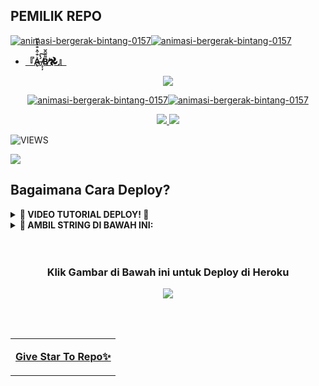 ## PEMILIK REPO
<a href="https://www.gambaranimasi.org/cat-bintang-280.htm"><img src="https://www.gambaranimasi.org/data/media/280/animasi-bergerak-bintang-0157.gif" border="0" alt="animasi-bergerak-bintang-0157" /></a><a href="https://www.gambaranimasi.org/cat-bintang-280.htm"><img src="https://www.gambaranimasi.org/data/media/280/animasi-bergerak-bintang-0157.gif" border="0" alt="animasi-bergerak-bintang-0157" /></a>

* **[『A̶̢͛̐͒͛̐̒̐̌ ̸̝͎̦́̔͠Β̸͌͂̑̆𖣘』](https://t.me/yangmutebabi)** 
<p align="center"><a href="https://t.me/yangmutebabi"><img src="https://telegra.ph/file/1cdbbd432ccb206eb4c9b.jpg"</a></p>
<p align="center"><a href="https://www.gambaranimasi.org/cat-bintang-280.htm"><img src="https://www.gambaranimasi.org/data/media/280/animasi-bergerak-bintang-0157.gif" border="0" alt="animasi-bergerak-bintang-0157" /></><a href="https://www.gambaranimasi.org/cat-bintang-280.htm"><img src="https://www.gambaranimasi.org/data/media/280/animasi-bergerak-bintang-0157.gif" border="0" alt="animasi-bergerak-bintang-0157" /></a></p>
 
<p align="center">
 <a href="https://github.com/candragus/CokUBot/fork">
    <img src="https://img.shields.io/github/forks/candragus/CokUBot?label=Fork&style=social">
 </a>
  <a href="https://github.com/candragus/CokUBot">
    <img src="https://img.shields.io/github/stars/candragus/CokUBot?style=social">
  </a>
</p>  


![VIEWS](https://komarev.com/ghpvc/?username=ramadhani892)

<a href="https://t.me/yangmutebabi"><img src="https://img.shields.io/badge/KODE%20PENILAIAN-A+-blue.svg?style=for-the-badge&logo=Factor."></a>


    
## Bagaimana Cara Deploy?

<details>
    <summary><b>🔧 VIDEO TUTORIAL DEPLOY! 🔧</summary></b>
<br>

[<img src="https://media.giphy.com/media/XD4BoRtenzE1eTIHzZ/giphy.gif">](https://t.me/yangmutebabi)
</details>

<details>
<summary><b>🔗 AMBIL STRING DI BAWAH INI:</summary></b>
<br>

[![RAM-UBOT-STRING](https://replit.com/badge/github/@ramadhani892/RAM-UBOT)](https://replit.com/@zulfhanmt/stringen#main.py)

</details>
<br>
<br>
<h3 align="center">Klik Gambar di Bawah ini untuk Deploy di Heroku</h3>
<p align="center"><a href="https://heroku.com/deploy?template=https://github.com/candragus/CokUBot"><img src="https://telegra.ph/file/1cdbbd432ccb206eb4c9b.jpg" target="_blank"</a></p>

<br>
<br>
<table style="background-color:rgba(255, 255, 255, 0.03);"><tbody><tr><td><p align="center"><b><a href="https://github.com/candragus/CokUBot/stargazers">Give Star To Repo✨</a></tbody></tr></td></b></p>
